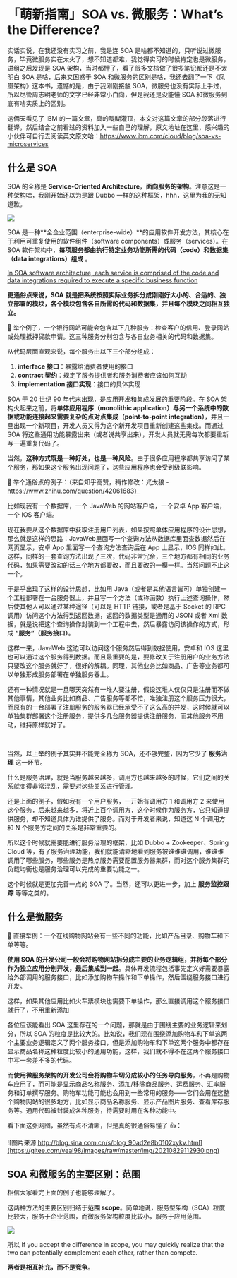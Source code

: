 # 「萌新指南」SOA vs. 微服务：What’s the Difference?

实话实说，在我还没有实习之前，我是连 SOA 是啥都不知道的，只听说过微服务，毕竟微服务实在太火了，想不知道都难，我觉得实习的时候肯定也是微服务，进组之后发现是 SOA 架构，当时都懵了，看了很多文档做了很多笔记都还是不太明白 SOA 是啥，后来又困惑于 SOA 和微服务的区别是啥，我还去翻了一下《凤凰架构》这本书，遗憾的是，由于我刚刚接触 SOA，微服务也没有实际上手过，所以尽管周志明老师的文字已经非常小白向，但是我还是没能懂 SOA 和微服务到底有啥实质上的区别。

这俩天看见了 IBM 的一篇文章，真的醍醐灌顶，本文对这篇文章的部分段落进行翻译，然后结合之前看过的资料加入一些自己的理解，原文地址在这里，感兴趣的小伙伴可自行去阅读英文原文哈：https://www.ibm.com/cloud/blog/soa-vs-microservices

## 什么是 SOA

SOA 的全称是 **Service-Oriented Architecture**，**面向服务的架构**。注意这是一种架构哈，我刚开始还以为是跟 Dubbo 一样的这种框架，hhh，这里为我的无知道歉。

![](https://gitee.com/veal98/images/raw/master/img/20210829105629.png)

SOA 是一种**全企业范围（enterprise-wide）**的应用软件开发方法，其核心在于利用可重复使用的软件组件（software components）或服务（services）。在 SOA 软件架构中，**每项服务都由执行特定业务功能所需的代码（code）和数据集（data integrations）组成** 。

<u>In SOA software architecture, each service is comprised of the code and data integrations required to execute a specific business function</u>

**更通俗点来说，SOA 就是把系统按照实际业务拆分成刚刚好大小的、合适的、独立部署的模块，各个模块包含各自所需的代码和数据集，并且每个模块之间相互独立。**

💨 举个例子，一个银行网站可能会包含以下几种服务：检查客户的信用、登录网站或处理抵押贷款申请。这三种服务分别包含与各自业务相关的代码和数据集。

从代码层面直观来说，每个服务由以下三个部分组成：

1. **interface 接口**：暴露给消费者使用的接口
2. **contract 契约**：规定了服务提供者和服务消费者应该如何互动
3. **implementation 接口实现**：接口的具体实现

SOA 于 20 世纪 90 年代末出现，是应用开发和集成发展的重要阶段。在 SOA 架构火起来之前，将**单体应用程序（monolithic application）**与另一个系统中的数据或功能连接起来需要复杂的**点对点集成（point-to-point integration）**，并且一旦出现一个新项目，开发人员又得为这个新开发项目重新创建这些集成。而通过 SOA 将这些通用功能暴露出来（或者说共享出来），开发人员就无需每次都要重新写一遍重复代码了。

当然，**这种方式既是一种好处，也是一种风险**。由于很多应用程序都共享访问了某个服务，那如果这个服务出现问题了，这些应用程序也会受到级联影响。

💨 举个通俗点的例子：（来自知乎高赞，稍作修改：光太狼 - https://www.zhihu.com/question/42061683）

比如现我有一个数据库，一个 JavaWeb 的网站客户端，一个安卓 App 客户端，一个 IOS 客户端。

现在我要从这个数据库中获取注册用户列表，如果按照单体应用程序的设计思想，那么就是这样的思路：JavaWeb里面写一个查询方法从数据库里面查数据然后在网页显示，安卓 App 里面写一个查询方法查询后在 App 上显示，IOS 同样如此。这样，同样的一套查询方法出现了三次，代码非常冗余，三个地方都有相同的业务代码，如果需要改动的话三个地方都要改，而且要改的一模一样。当然问题不止这一个。

于是乎出现了这样的设计思想，比如用 Java（或者是其他语言皆可）单独创建一个工程部署在一台服务器上，并且写一个方法（或称函数）执行上述查询操作，然后使其他人可以通过某种途径（可以是 HTTP 链接，或者是基于 Socket 的 RPC 调用）访问这个方法得到返回数据，返回的数据类型是通用的 JSON 或者 Xml 数据，就是说把这个查询操作封装到一个工程中去，然后暴露访问该操作的方式，形成 **“服务”（服务接口）**。

这样一来，JavaWeb 这边可以访问这个服务然后得到数据使用，安卓和 IOS 这里也可以通过这个服务得到数据。而且最重要的是，要修改关于注册用户的业务方法只要改这个服务就好了，很好的解耦。同理，其他业务比如商品、广告等业务都可以单独形成服务部署在单独服务器上。

还有一种情况就是一旦哪天突然有一堆人要注册，假设这堆人仅仅只是注册而不做其他事情，其他业务比如商品、广告服务等都不忙，唯独注册这个服务压力很大，而原有的一台部署了注册服务的服务器已经承受不了这么高的并发，这时候就可以单独集群部署这个注册服务，提供多几台服务器提供注册服务，而其他服务不用动，维持原样就好了。

<br>

当然，以上举的例子其实并不能完全称为 SOA，还不够完整，因为它少了 **服务治理** 这一环节。

什么是服务治理，就是当服务越来越多，调用方也越来越多的时候，它们之间的关系就变得非常混乱，需要对这些关系进行管理。

还是上面的例子，假如我有一个用户服务，一开始有调用方 1 和调用方 2 来使用这个服务，后来越来越多，将近上百个调用方，这个时候作为服务方，它只知道提供服务，却不知道具体为谁提供了服务。而对于开发者来说，知道这 N 个调用方和 N 个服务方之间的关系是非常重要的。

所以这个时候就需要能进行服务治理的框架，比如 Dubbo + Zookeeper、Spring Cloud 等，有了服务治理功能，我们就能清晰地看到服务被谁谁谁调用，谁谁谁调用了哪些服务，哪些服务是热点服务需要配置服务器集群，而对这个服务集群的负载均衡也是服务治理可以完成的重要功能之一。

这个时候就是更加完善一点的 SOA 了。当然，还可以更进一步，加上 **服务监控跟踪** 等等之类的。

## 什么是微服务

💨 直接举例：一个在线购物网站会有一些不同的功能，比如产品目录、购物车和下单等等。

**使用 SOA 的开发公司一般会将购物网站拆分成主要的业务逻辑组，并将每个部分作为独立应用分别开发，最后集成到一起**。具体开发流程包括事先定义好需要暴露给外部调用的服务接口，比如添加购物车操作和下单操作，然后围绕服务接口进行开发。

这样，如果其他应用比如火车票模块也需要下单操作，那么直接调用这个服务接口就行了，不用重新添加

各位应该能看出 SOA 这里存在的一个问题，那就是由于围绕主要的业务逻辑来划分，所以 SOA 的粒度是比较大的。比如说，我们现在围绕添加购物车和下单这两个主要业务逻辑定义了两个服务接口，但是添加购物车和下单这两个服务中都存在显示商品名称这种粒度比较小的通用功能，这样，我们就不得不在这两个服务接口中写一套差不多的代码。

而**使用微服务架构的开发公司会将购物车切分成较小的任务导向服务**，不再是购物车应用了，而可能是显示商品名称服务、添加/移除商品服务、运费服务、汇率服务和订单撰写服务。购物车功能可能也会用到一些常用的服务——它们会用在这整个购物网站的很多地方，比如显示商品名称服务、显示产品图片服务、查看库存服务等。通用代码被封装成各种服务，待需要时用在各种功能中。

看下面这张网图，虽然有点不清晰，但是真的很通俗易懂了 👍：

![图片来源 http://blog.sina.com.cn/s/blog_90ad2e8b0102xykv.html](https://gitee.com/veal98/images/raw/master/img/20210829112930.png)

## SOA 和微服务的主要区别：范围

相信大家看完上面的例子也能够理解了。

这两种方法的主要区别归结于**范围 scope**。简单地说，服务型架构（SOA）粒度比较大，服务于企业范围，而微服务架构粒度比较小，服务于应用范围。

![](https://1.cms.s81c.com/sites/default/files/2020-09-02/SOA_microservices%20%281%29.png)

所以 If you accept the difference in scope, you may quickly realize that the two can potentially complement each other, rather than compete.

**两者是相互补充，而不是竞争**。